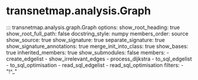 # transnetmap.analysis.Graph

::: transnetmap.analysis.graph.Graph
    options:
      show_root_heading: true
      show_root_full_path: false
      docstring_style: numpy
      members_order: source
      show_source: true
      show_signature: true
      separate_signature: true
      show_signature_annotations: true
      merge_init_into_class: true
      show_bases: true
      inherited_members: true
      show_submodules: false
      members:
        - create_edgelist
        - show_irrelevant_edges
        - process_dijkstra
        - to_sql_edgelist
        - to_sql_optimisation
        - read_sql_edgelist
        - read_sql_optimisation
      filters:
        - "!^_"
